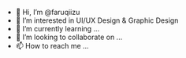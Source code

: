 - 👋 Hi, I’m @faruqiizu
- 👀 I’m interested in UI/UX Design & Graphic Design
- 🌱 I’m currently learning ...
- 💞️ I’m looking to collaborate on ...
- 📫 How to reach me ...

<!---
faruqiizu/faruqiizu is a ✨ special ✨ repository because its `README.md` (this file) appears on your GitHub profile.
You can click the Preview link to take a look at your changes.
--->
